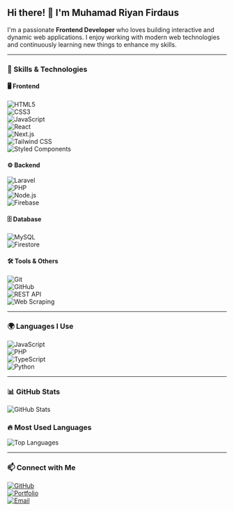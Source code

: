 ## Hi there! 👋 I'm Muhamad Riyan Firdaus

I'm a passionate **Frontend Developer** who loves building interactive and dynamic web applications. I enjoy working with modern web technologies and continuously learning new things to enhance my skills.

---

### 🚀 Skills & Technologies  
#### 🖥️ **Frontend**  
![HTML5](https://img.shields.io/badge/HTML5-E34F26?style=for-the-badge&logo=html5&logoColor=white)  
![CSS3](https://img.shields.io/badge/CSS3-1572B6?style=for-the-badge&logo=css3&logoColor=white)  
![JavaScript](https://img.shields.io/badge/JavaScript-F7DF1E?style=for-the-badge&logo=javascript&logoColor=black)  
![React](https://img.shields.io/badge/React-61DAFB?style=for-the-badge&logo=react&logoColor=black)  
![Next.js](https://img.shields.io/badge/Next.js-000000?style=for-the-badge&logo=next.js&logoColor=white)  
![Tailwind CSS](https://img.shields.io/badge/Tailwind_CSS-38B2AC?style=for-the-badge&logo=tailwind-css&logoColor=white)  
![Styled Components](https://img.shields.io/badge/Styled--Components-DB7093?style=for-the-badge&logo=styled-components&logoColor=white)  

#### ⚙️ **Backend**  
![Laravel](https://img.shields.io/badge/Laravel-FF2D20?style=for-the-badge&logo=laravel&logoColor=white)  
![PHP](https://img.shields.io/badge/PHP-777BB4?style=for-the-badge&logo=php&logoColor=white)  
![Node.js](https://img.shields.io/badge/Node.js-43853D?style=for-the-badge&logo=node.js&logoColor=white)  
![Firebase](https://img.shields.io/badge/Firebase-FFCA28?style=for-the-badge&logo=firebase&logoColor=black)  

#### 🗄️ **Database**  
![MySQL](https://img.shields.io/badge/MySQL-4479A1?style=for-the-badge&logo=mysql&logoColor=white)  
![Firestore](https://img.shields.io/badge/Firestore-FFA000?style=for-the-badge&logo=firebase&logoColor=black)  

#### 🛠️ **Tools & Others**  
![Git](https://img.shields.io/badge/Git-F05032?style=for-the-badge&logo=git&logoColor=white)  
![GitHub](https://img.shields.io/badge/GitHub-181717?style=for-the-badge&logo=github&logoColor=white)  
![REST API](https://img.shields.io/badge/REST-API-blue?style=for-the-badge)  
![Web Scraping](https://img.shields.io/badge/Web-Scraping-green?style=for-the-badge)  

---

### 🌍 Languages I Use  
![JavaScript](https://img.shields.io/badge/JavaScript-F7DF1E?style=for-the-badge&logo=javascript&logoColor=black)  
![PHP](https://img.shields.io/badge/PHP-777BB4?style=for-the-badge&logo=php&logoColor=white)  
![TypeScript](https://img.shields.io/badge/TypeScript-3178C6?style=for-the-badge&logo=typescript&logoColor=white)  
![Python](https://img.shields.io/badge/Python-3776AB?style=for-the-badge&logo=python&logoColor=white)  

---

### 📊 GitHub Stats  
![GitHub Stats](https://github-readme-stats.vercel.app/api?username=ryanngab&show_icons=true&theme=radical)  

### 🔥 Most Used Languages  
![Top Languages](https://github-readme-stats.vercel.app/api/top-langs/?username=ryanngab&layout=compact&theme=radical)  

---

### 📫 Connect with Me  
[![GitHub](https://img.shields.io/badge/GitHub-%23181717.svg?&style=for-the-badge&logo=github&logoColor=white)](https://github.com/yourusername)  
[![Portfolio](https://img.shields.io/badge/Portfolio-%23000000.svg?&style=for-the-badge&logo=firefox&logoColor=white)](https://yourwebsite.com)  
[![Email](https://img.shields.io/badge/Email-D14836?style=for-the-badge&logo=gmail&logoColor=white)](mailto:your.email@example.com)  
